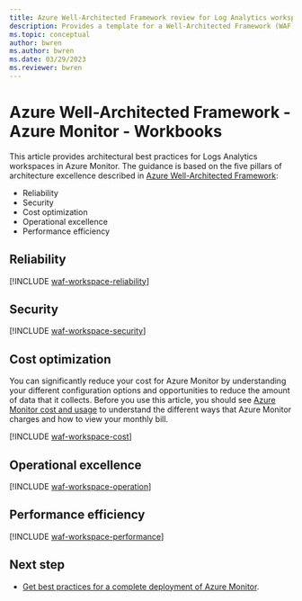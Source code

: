 ```yaml
---
title: Azure Well-Architected Framework review for Log Analytics workspaces in Azure Monitor
description: Provides a template for a Well-Architected Framework (WAF) article specific to Log Analytics workspaces in Azure Monitor.
ms.topic: conceptual
author: bwren
ms.author: bwren
ms.date: 03/29/2023
ms.reviewer: bwren
---
```


# Azure Well-Architected Framework - Azure Monitor - Workbooks



This article provides architectural best practices for Logs Analytics workspaces in Azure Monitor. The guidance is based on the five pillars of architecture excellence described in [Azure Well-Architected Framework](/azure/architecture/framework/):

- Reliability
- Security
- Cost optimization
- Operational excellence
- Performance efficiency

## Reliability


[!INCLUDE [waf-workspace-reliability](../includes/waf-workspace-reliability.md)]


## Security


[!INCLUDE [waf-workspace-security](../includes/waf-workspace-security.md)]


## Cost optimization
You can significantly reduce your cost for Azure Monitor by understanding your different configuration options and opportunities to reduce the amount of data that it collects. Before you use this article, you should see [Azure Monitor cost and usage](../usage-estimated-costs.md) to understand the different ways that Azure Monitor charges and how to view your monthly bill.

[!INCLUDE [waf-workspace-cost](../includes/waf-workspace-cost.md)]


## Operational excellence


[!INCLUDE [waf-workspace-operation](../includes/waf-workspace-operation.md)]


## Performance efficiency


[!INCLUDE [waf-workspace-performance](../includes/waf-workspace-performance.md)]

## Next step

- [Get best practices for a complete deployment of Azure Monitor](../best-practices.md).
